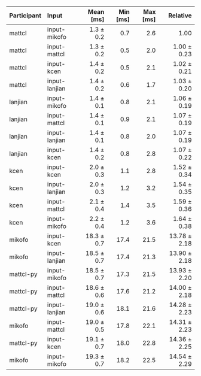 | Participant | Input | Mean [ms] | Min [ms] | Max [ms] | Relative |
|:---|:---|---:|---:|---:|---:|
| mattcl | input-mikofo | 1.3 ± 0.2 | 0.7 | 2.6 | 1.00 |
| mattcl | input-mattcl | 1.3 ± 0.2 | 0.5 | 2.0 | 1.00 ± 0.23 |
| mattcl | input-kcen | 1.4 ± 0.2 | 0.5 | 2.1 | 1.02 ± 0.21 |
| mattcl | input-lanjian | 1.4 ± 0.2 | 0.6 | 1.7 | 1.03 ± 0.20 |
| lanjian | input-mikofo | 1.4 ± 0.1 | 0.8 | 2.1 | 1.06 ± 0.19 |
| lanjian | input-mattcl | 1.4 ± 0.1 | 0.9 | 2.1 | 1.07 ± 0.19 |
| lanjian | input-lanjian | 1.4 ± 0.1 | 0.8 | 2.0 | 1.07 ± 0.19 |
| lanjian | input-kcen | 1.4 ± 0.2 | 0.8 | 2.8 | 1.07 ± 0.22 |
| kcen | input-kcen | 2.0 ± 0.3 | 1.1 | 2.8 | 1.52 ± 0.34 |
| kcen | input-lanjian | 2.0 ± 0.3 | 1.2 | 3.2 | 1.54 ± 0.35 |
| kcen | input-mattcl | 2.1 ± 0.4 | 1.4 | 3.5 | 1.59 ± 0.36 |
| kcen | input-mikofo | 2.2 ± 0.4 | 1.2 | 3.6 | 1.64 ± 0.38 |
| mikofo | input-kcen | 18.3 ± 0.7 | 17.4 | 21.5 | 13.78 ± 2.18 |
| mikofo | input-lanjian | 18.5 ± 0.7 | 17.4 | 21.3 | 13.90 ± 2.18 |
| mattcl-py | input-mikofo | 18.5 ± 0.7 | 17.3 | 21.5 | 13.93 ± 2.20 |
| mattcl-py | input-mattcl | 18.6 ± 0.6 | 17.6 | 21.2 | 14.00 ± 2.18 |
| mattcl-py | input-lanjian | 19.0 ± 0.6 | 18.1 | 21.6 | 14.28 ± 2.23 |
| mikofo | input-mattcl | 19.0 ± 0.5 | 17.8 | 22.1 | 14.31 ± 2.23 |
| mattcl-py | input-kcen | 19.1 ± 0.7 | 18.0 | 22.8 | 14.36 ± 2.25 |
| mikofo | input-mikofo | 19.3 ± 0.7 | 18.2 | 22.5 | 14.54 ± 2.29 |
